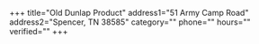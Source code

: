 +++
title="Old Dunlap Product"
address1="51 Army Camp Road"
address2="Spencer, TN  38585"
category=""
phone=""
hours=""
verified=""
+++
